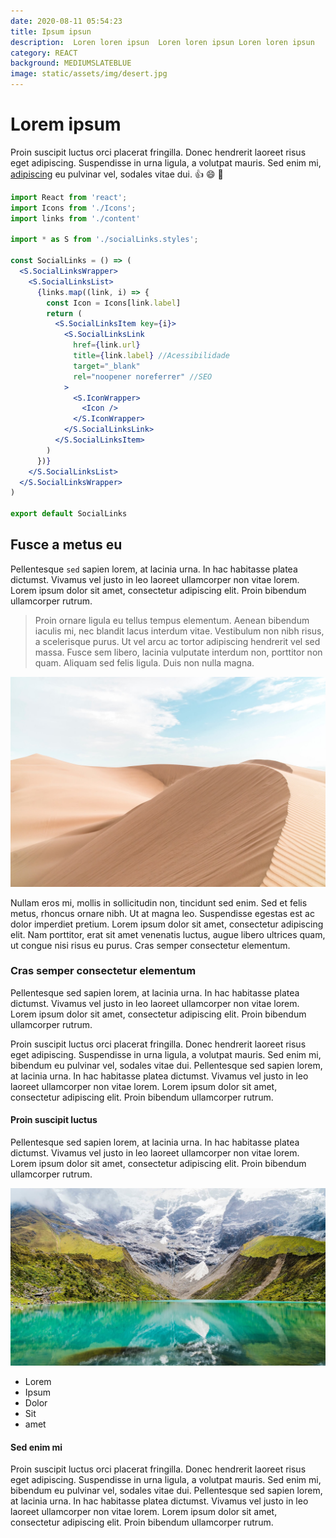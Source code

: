 ```yaml
--- 
date: 2020-08-11 05:54:23
title: Ipsum ipsun
description:  Loren loren ipsun  Loren loren ipsun Loren loren ipsun
category: REACT
background: MEDIUMSLATEBLUE
image: static/assets/img/desert.jpg
--- 
```


<!-- //Info do post ao clicar no card estruturado em md -->
 

# Lorem ipsum

Proin suscipit luctus orci placerat fringilla. Donec hendrerit laoreet risus eget adipiscing. Suspendisse in urna ligula, a volutpat mauris. Sed enim mi, [adipiscing](http://google.com) eu pulvinar vel, sodales vitae dui. :thumbsup: :smile: :sparkler:

```jsx
import React from 'react';
import Icons from './Icons';
import links from './content'

import * as S from './socialLinks.styles';

const SocialLinks = () => (
  <S.SocialLinksWrapper>
    <S.SocialLinksList>
      {links.map((link, i) => {
        const Icon = Icons[link.label]
        return (
          <S.SocialLinksItem key={i}>
            <S.SocialLinksLink
              href={link.url}
              title={link.label} //Acessibilidade
              target="_blank" 
              rel="noopener noreferrer" //SEO
            >
              <S.IconWrapper>
                <Icon />
              </S.IconWrapper>
            </S.SocialLinksLink>
          </S.SocialLinksItem>
        )
      })}
    </S.SocialLinksList>
  </S.SocialLinksWrapper>
)

export default SocialLinks
```

## Fusce a metus eu

Pellentesque `sed` sapien lorem, at lacinia urna. In hac habitasse platea dictumst. Vivamus vel justo in leo laoreet ullamcorper non vitae lorem. Lorem ipsum dolor sit amet, consectetur adipiscing elit. Proin bibendum ullamcorper rutrum.

> Proin ornare ligula eu tellus tempus elementum. Aenean bibendum iaculis mi, nec blandit lacus interdum vitae. Vestibulum non nibh risus, a scelerisque purus. Ut vel arcu ac tortor adipiscing hendrerit vel sed massa. Fusce sem libero, lacinia vulputate interdum non, porttitor non quam. Aliquam sed felis ligula. Duis non nulla magna.

![Desert](static/assets/img/desert.jpg)

Nullam eros mi, mollis in sollicitudin non, tincidunt sed enim. Sed et felis metus, rhoncus ornare nibh. Ut at magna leo. Suspendisse egestas est ac dolor imperdiet pretium. Lorem ipsum dolor sit amet, consectetur adipiscing elit. Nam porttitor, erat sit amet venenatis luctus, augue libero ultrices quam, ut congue nisi risus eu purus. Cras semper consectetur elementum.


### Cras semper consectetur elementum

Pellentesque sed sapien lorem, at lacinia urna. In hac habitasse platea dictumst. Vivamus vel justo in leo laoreet ullamcorper non vitae lorem. Lorem ipsum dolor sit amet, consectetur adipiscing elit. Proin bibendum ullamcorper rutrum.

Proin suscipit luctus orci placerat fringilla. Donec hendrerit laoreet risus eget adipiscing. Suspendisse in urna ligula, a volutpat mauris. Sed enim mi, bibendum eu pulvinar vel, sodales vitae dui. Pellentesque sed sapien lorem, at lacinia urna. In hac habitasse platea dictumst. Vivamus vel justo in leo laoreet ullamcorper non vitae lorem. Lorem ipsum dolor sit amet, consectetur adipiscing elit. Proin bibendum ullamcorper rutrum.


#### Proin suscipit luctus

Pellentesque sed sapien lorem, at lacinia urna. In hac habitasse platea dictumst. Vivamus vel justo in leo laoreet ullamcorper non vitae lorem. Lorem ipsum dolor sit amet, consectetur adipiscing elit. Proin bibendum ullamcorper rutrum.

![lake](static/assets/img/lake.jpg)

- Lorem
- Ipsum
- Dolor
- Sit
- amet


#### Sed enim mi

Proin suscipit luctus orci placerat fringilla. Donec hendrerit laoreet risus eget adipiscing. Suspendisse in urna ligula, a volutpat mauris. Sed enim mi, bibendum eu pulvinar vel, sodales vitae dui. Pellentesque sed sapien lorem, at lacinia urna. In hac habitasse platea dictumst. Vivamus vel justo in leo laoreet ullamcorper non vitae lorem. Lorem ipsum dolor sit amet, consectetur adipiscing elit. Proin bibendum ullamcorper rutrum.
